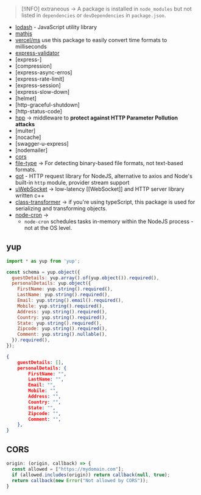 > [!INFO] 
> extraneous -> A package is installed in `node_modules` but not listed in `dependencies` or `devDependencies` in `package.json`.

- [lodash](https://www.npmjs.com/package/lodash) - JavaScript utility library
- [mathjs](https://mathjs.org/)
- [vercel/ms](https://github.com/vercel/ms) use this package to easily convert time formats to milliseconds
- [express-validator]()
- [express-]
- [compression]
- [express-async-erros]
- [express-rate-limit]
- [express-session]
- [express-slow-down]
- [helmet]
- [http-graceful-shutdown]
- [http-status-code]
- [hpp](https://www.npmjs.com/package/hpp/v/0.1.2) -> middleware to **protect against HTTP Parameter Pollution attacks**
- [multer]
- [nocache]
- [swagger-u-express]
- [nodemailer]
- [cors](https://www.npmjs.com/package/cors)
- [file-type](https://www.npmjs.com/package/file-type) -> For detecting binary-based file formats, not text-based formats.
- [got]() - HTTP request library for NodeJS, alternative to axios and Node's built-in `http` module, provider stream support
- [uWebSocket](https://github.com/uNetworking/uWebSockets) -> low-latency [[WebSocket]] and HTTP server library written c++
- [class-transformer](https://www.npmjs.com/package/class-transformer) -> if you're using typeScript, this package is used for serializing and transforming objects.
- [node-cron](https://www.npmjs.com/package/node-cron) -> 
	- `node-cron` schedules tasks in-memory within the NodeJS process - not at the OS level.

## yup
```js
import * as yup from 'yup';

const schema = yup.object({
  guestDetails: yup.array().of(yup.object()).required(),
  personalDetails: yup.object({
    FirstName: yup.string().required(),
    LastName: yup.string().required(),
    Email: yup.string().email().required(),
    Mobile: yup.string().required(),
    Address: yup.string().required(),
    Country: yup.string().required(),
    State: yup.string().required(),
    Zipcode: yup.string().required(),
    Comment: yup.string().nullable(),
  }).required(),
});

```

```json
{
	guestDetails: [],
	personalDetails: {
		FirstName: "",
		LastName: "",
		Email: "",
		Mobile: "",
		Address: "",
		Country: "",
		State: "",
		Zipcode: "",
		Comment: "",
	},
}
```

## CORS
```js
origin: (origin, callback) => {
  const allowed = ["https://mydomain.com"];
  if (allowed.includes(origin)) return callback(null, true);
  return callback(new Error("Not allowed by CORS"));
}

```


